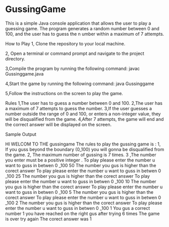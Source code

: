 # GussingGame
This is a simple Java console application that allows the user to play a guessing game. 
The program generates a random number between 0 and 100, and the user has to guess the n
umber within a maximum of 7 attempts.

How to Play
1, Clone the repository to your local machine.

2, Open a terminal or command prompt and navigate to the project directory.

3,Compile the program by running the following command: javac Gussinggame.java

4,Start the game by running the following command: java Gussinggame

5,Follow the instructions on the screen to play the game.

Rules
1,The user has to guess a number between 0 and 100.
2,The user has a maximum of 7 attempts to guess the number.
3,If the user guesses a number outside the range of 0 and 100, or enters a non-integer value, they will be disqualified from the game.
4,After 7 attempts, the game will end and the correct answer will be displayed on the screen.

Sample Output

HI WELCOM TO THE gussingame The rules to play the gussing game is :
  1, If you guss beyond the boundary (0_100) you will gonna be disqualified from the game.
  2, The maximum number of gussing is 7 times.
  3 ,The number you enter must be a positive  integer .
 To play please enter the number u  want to guss in betwen 0 _100
50
The number you gus is higher than the corect answer
 To play please enter the number u  want to guss in betwen 0 _100
25
The number you gus is higher than the corect answer
 To play please enter the number u  want to guss in betwen 0 _100
10
The number you gus is higher than the corect answer
 To play please enter the number u  want to guss in betwen 0 _100
5
The number you gus is higher than the corect answer
 To play please enter the number u  want to guss in betwen 0 _100
2
The number you gus is higher than the corect answer
 To play please enter the number u  want to guss in betwen 0 _100
1
You gus a correct  number 1 you have reached on the right gus after trying 6 times
The game is over try again 
The corect answer  was 1
